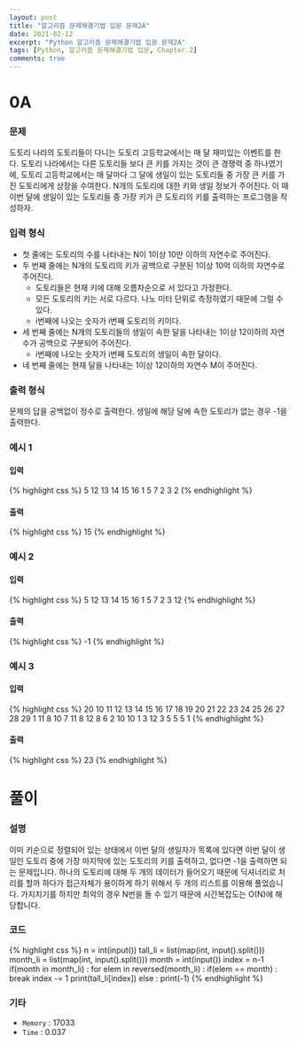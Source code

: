 ```yaml
---
layout: post
title: "알고리즘 문제해결기법 입문 문제2A"
date: 2021-02-12
excerpt: "Python 알고리즘 문제해결기법 입문 문제2A"
tags: [Python, 알고리즘 문제해결기법 입문, Chapter.2]
comments: true
---
```

# 0A

### 문제
도토리 나라의 도토리들이 다니는 도토리 고등학교에서는 매 달 재미있는 이벤트를 한다. 도토리 나라에서는 다른 도토리들 보다 큰 키를 가지는 것이 큰 경쟁력 중 하나였기에, 도토리 고등학교에서는 매 달마다 그 달에 생일이 있는 도토리들 중 가장 큰 키를 가진 도토리에게 상장을 수여한다. 
N개의 도토리에 대한 키와 생일 정보가 주어진다. 이 때 이번 달에 생일이 있는 도토리들 중 가장 키가 큰 도토리의 키를 출력하는 프로그램을 작성하자.

### 입력 형식
- 첫 줄에는 도토리의 수를 나타내는 N이 1이상 10만 이하의 자연수로 주어진다.
- 두 번째 줄에는 N개의 도토리의 키가 공백으로 구분된 1이상 10억 이하의 자연수로 주어진다.
	- 도토리들은 현재 키에 대해 오름차순으로 서 있다고 가정한다.
	- 모든 도토리의 키는 서로 다르다. 나노 미터 단위로 측정하였기 때문에 그럴 수 있다.
	- i번째에 나오는 숫자가 i번째 도토리의 키이다.
- 세 번째 줄에는 N개의 도토리들의 생일이 속한 달을 나타내는 1이상 12이하의 자연수가 공백으로 구분되어 주어진다. 
	- i번째에 나오는 숫자가 i번째 도토리의 생일이 속한 달이다.
- 네 번째 줄에는 현재 달을 나타내는 1이상 12이하의 자연수 M이 주어진다.

### 출력 형식
문제의 답을 공백없이 정수로 출력한다. 생일에 해당 달에 속한 도토리가 없는 경우 -1을 출력한다.

### 예시 1
#### 입력
{% highlight css %}
5
12 13 14 15 16
1 5 7 2 3
2
{% endhighlight %}
#### 출력
{% highlight css %}
15
{% endhighlight %}

### 예시 2
#### 입력
{% highlight css %}
5
12 13 14 15 16
1 5 7 2 3
12
{% endhighlight %}
#### 출력
{% highlight css %}
-1
{% endhighlight %}

### 예시 3
#### 입력
{% highlight css %}
20
10 11 12 13 14 15 16 17 18 19 20 21 22 23 24 25 26 27 28 29
1 11 8 10 7 11 8 12 8 6 2 10 10 1 3 12 3 5 5 5
1
{% endhighlight %}
#### 출력
{% highlight css %}
23
{% endhighlight %}

# 풀이

### 설명
이미 키순으로 정렬되어 있는 상태에서 이번 달의 생일자가 목록에 있다면 이번 달이 생일인 도토리 중에 가장 마지막에 있는 도토리의 키를 출력하고, 없다면 -1을 출력하면 되는 문제입니다. 하나의 도토리에 대해 두 개의 데이터가 들어오기 때문에 딕셔너리로 처리를 할까 하다가 접근자체가 용이하게 하기 위해서 두 개의 리스트를 이용해 풀었습니다. 가지치기를 하지만 최악의 경우 N번을 돌 수 있기 때문에 시간복잡도는 O(N)에 해당합니다.

### 코드
{% highlight css %}
n = int(input())
tall_li = list(map(int, input().split()))
month_li = list(map(int, input().split()))
month = int(input())
index = n-1
if(month in month_li) :
	for elem in reversed(month_li) :
		if(elem == month) : break
		index -= 1
	print(tall_li[index])
else : print(-1)
{% endhighlight %}

### 기타
- `Memory` : 17033
- `Time` : 0.037